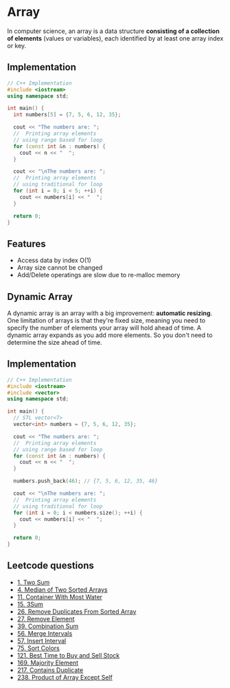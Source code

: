 # Array

In computer science, an array is a data structure **consisting of a collection of elements** (values or variables), each identified by at least one array index or key.

## Implementation
```c++
// C++ Implementation
#include <iostream>
using namespace std;

int main() {
  int numbers[5] = {7, 5, 6, 12, 35};

  cout << "The numbers are: ";
  //  Printing array elements
  // using range based for loop
  for (const int &n : numbers) {
    cout << n << "  ";
  }

  cout << "\nThe numbers are: ";
  //  Printing array elements
  // using traditional for loop
  for (int i = 0; i < 5; ++i) {
    cout << numbers[i] << "  ";
  }

  return 0;
}
```

## Features
- Access data by index O(1)
- Array size cannot be changed
- Add/Delete operatings are slow due to re-malloc memory

## Dynamic Array

A dynamic array is an array with a big improvement: **automatic resizing**. One limitation of arrays is that they're fixed size, meaning you need to specify the number of elements your array will hold ahead of time. A dynamic array expands as you add more elements. So you don't need to determine the size ahead of time.

## Implementation
```c++
// C++ Implementation
#include <iostream>
#include <vector>
using namespace std;

int main() {
  // STL vector<T>
  vector<int> numbers = {7, 5, 6, 12, 35};

  cout << "The numbers are: ";
  //  Printing array elements
  // using range based for loop
  for (const int &n : numbers) {
    cout << n << "  ";
  }

  numbers.push_back(46); // {7, 5, 6, 12, 35, 46}

  cout << "\nThe numbers are: ";
  //  Printing array elements
  // using traditional for loop
  for (int i = 0; i < numbers.size(); ++i) {
    cout << numbers[i] << "  ";
  }

  return 0;
}
```

## Leetcode questions
- [1. Two Sum](../leetcode_questions/1_two_sum.md)
- [4. Median of Two Sorted Arrays](../leetcode_questions/4_median_of_two_sorted_arrays.md)
- [11. Container With Most Water]()
- [15. 3Sum]()
- [26. Remove Duplicates From Sorted Array](../leetcode_questions/26_remove_duplicates_from_sorted_array.md)
- [27. Remove Element](../leetcode_questions/27_remove_element.md)
- [39. Combination Sum]()
- [56. Merge Intervals]()
- [57. Insert Interval]()
- [75. Sort Colors]()
- [121. Best Time to Buy and Sell Stock]()
- [169. Majority Element]()
- [217. Contains Duplicate]()
- [238. Product of Array Except Self]()